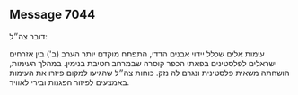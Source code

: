 ## Message 7044

דובר צה״ל:

עימות אלים שכלל יידוי אבנים הדדי, התפתח מוקדם יותר הערב (ב') בין אזרחים ישראלים לפלסטינים בפאתי הכפר קוסרה שבמרחב חטיבת בנימין. 
במהלך העימות, הושחתה משאית פלסטינית ונגרם לה נזק. 
כוחות צה״ל שהגיעו למקום פיזרו את העימות באמצעים לפיזור הפגנות ובירי לאוויר.

